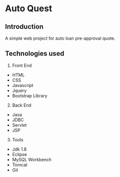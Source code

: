 # Auto Quest

## Introduction
A simple web project for auto loan pre-approval quote. 

## Technologies used

1. Front End
  - HTML
  - CSS
  - Javascript
  - Jquery
  - Bootstrap Library
2. Back End
  - Java
  - JDBC
  - Servlet
  - JSP
3. Tools
  - Jdk 1.8
  - Eclipse
  - MySQL Workbench
  - Tomcat
  - Git
 
